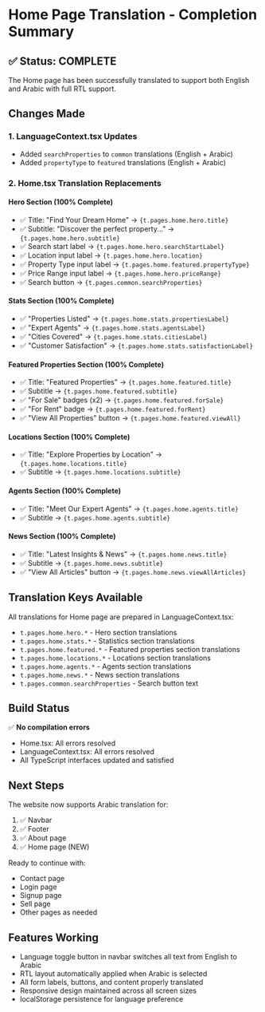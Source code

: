 # Home Page Translation - Completion Summary

## ✅ Status: COMPLETE

The Home page has been successfully translated to support both English and Arabic with full RTL support.

## Changes Made

### 1. **LanguageContext.tsx Updates**
- Added `searchProperties` to `common` translations (English + Arabic)
- Added `propertyType` to `featured` translations (English + Arabic)

### 2. **Home.tsx Translation Replacements** 

#### Hero Section (100% Complete)
- ✅ Title: "Find Your Dream Home" → `{t.pages.home.hero.title}`
- ✅ Subtitle: "Discover the perfect property..." → `{t.pages.home.hero.subtitle}`
- ✅ Search start label → `{t.pages.home.hero.searchStartLabel}`
- ✅ Location input label → `{t.pages.home.hero.location}`
- ✅ Property Type input label → `{t.pages.home.featured.propertyType}`
- ✅ Price Range input label → `{t.pages.home.hero.priceRange}`
- ✅ Search button → `{t.pages.common.searchProperties}`

#### Stats Section (100% Complete)
- ✅ "Properties Listed" → `{t.pages.home.stats.propertiesLabel}`
- ✅ "Expert Agents" → `{t.pages.home.stats.agentsLabel}`
- ✅ "Cities Covered" → `{t.pages.home.stats.citiesLabel}`
- ✅ "Customer Satisfaction" → `{t.pages.home.stats.satisfactionLabel}`

#### Featured Properties Section (100% Complete)
- ✅ Title: "Featured Properties" → `{t.pages.home.featured.title}`
- ✅ Subtitle → `{t.pages.home.featured.subtitle}`
- ✅ "For Sale" badges (x2) → `{t.pages.home.featured.forSale}`
- ✅ "For Rent" badge → `{t.pages.home.featured.forRent}`
- ✅ "View All Properties" button → `{t.pages.home.featured.viewAll}`

#### Locations Section (100% Complete)
- ✅ Title: "Explore Properties by Location" → `{t.pages.home.locations.title}`
- ✅ Subtitle → `{t.pages.home.locations.subtitle}`

#### Agents Section (100% Complete)
- ✅ Title: "Meet Our Expert Agents" → `{t.pages.home.agents.title}`
- ✅ Subtitle → `{t.pages.home.agents.subtitle}`

#### News Section (100% Complete)
- ✅ Title: "Latest Insights & News" → `{t.pages.home.news.title}`
- ✅ Subtitle → `{t.pages.home.news.subtitle}`
- ✅ "View All Articles" button → `{t.pages.home.news.viewAllArticles}`

## Translation Keys Available

All translations for Home page are prepared in LanguageContext.tsx:
- `t.pages.home.hero.*` - Hero section translations
- `t.pages.home.stats.*` - Statistics section translations
- `t.pages.home.featured.*` - Featured properties section translations
- `t.pages.home.locations.*` - Locations section translations
- `t.pages.home.agents.*` - Agents section translations
- `t.pages.home.news.*` - News section translations
- `t.pages.common.searchProperties` - Search button text

## Build Status

✅ **No compilation errors**
- Home.tsx: All errors resolved
- LanguageContext.tsx: All errors resolved
- All TypeScript interfaces updated and satisfied

## Next Steps

The website now supports Arabic translation for:
1. ✅ Navbar
2. ✅ Footer
3. ✅ About page
4. ✅ Home page (NEW)

Ready to continue with:
- Contact page
- Login page
- Signup page
- Sell page
- Other pages as needed

## Features Working

- Language toggle button in navbar switches all text from English to Arabic
- RTL layout automatically applied when Arabic is selected
- All form labels, buttons, and content properly translated
- Responsive design maintained across all screen sizes
- localStorage persistence for language preference

